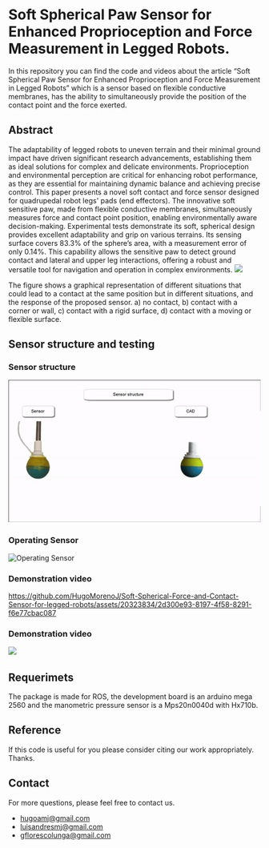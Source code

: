 # Soft Spherical Paw Sensor for Enhanced Proprioception and Force Measurement in Legged Robots.
In this repository you can find the code and videos about the article “Soft Spherical Paw Sensor for Enhanced Proprioception and Force Measurement in Legged Robots” which is a sensor based on flexible conductive membranes, has the ability to simultaneously provide the position of the contact point and the force exerted.

## Abstract

The adaptability of legged robots to uneven terrain and their minimal ground impact have driven significant research advancements, establishing them as ideal solutions for complex and delicate environments. Proprioception and environmental perception are critical for enhancing robot performance, as they are essential for maintaining dynamic balance and achieving precise control. This paper presents a novel soft contact and force sensor designed for quadrupedal robot legs' pads (end effectors). The innovative soft sensitive paw, made from flexible conductive membranes, simultaneously measures force and contact point position, enabling environmentally aware decision-making. Experimental tests demonstrate its soft, spherical design provides excellent adaptability and grip on various terrains. Its sensing surface covers 83.3\% of the sphere’s area, with a measurement error of only 0.14\%. This capability allows the sensitive paw to detect ground contact and lateral and upper leg interactions, offering a robust and versatile tool for navigation and operation in complex environments.
<img src="imagen2.png" width="500"/>

The figure shows a graphical representation of different situations that could lead to a contact at the same position but in different situations, and the response of the proposed sensor. a) no contact, b) contact with a corner or wall, c) contact with a rigid surface, d) contact with a moving or flexible surface.

## Sensor structure and testing
### Sensor structure
![Sensor structure](str.gif)
### Operating Sensor
![Operating Sensor](ope.gif)

### Demonstration video
https://github.com/HugoMorenoJ/Soft-Spherical-Force-and-Contact-Sensor-for-legged-robots/assets/20323834/2d300e93-8197-4f58-8291-f6e77cbac087
### Demonstration video
[![](https://markdown-videos.deta.dev/youtube/8-yymz5p5xQ&ab_channel=LAPYRCIO)](https://youtu.be/8-yymz5p5xQ)
## Requerimets
The package is made for ROS, the development board is an arduino mega 2560 and the manometric pressure sensor is a Mps20n0040d with Hx710b.

## Reference
If this code is useful for you please consider citing our work appropriately. Thanks.

## Contact
For more questions, please feel free to contact us.

* hugoamj@gmail.com
* luisandresmj@gmail.com
* gflorescolunga@gmail.com
